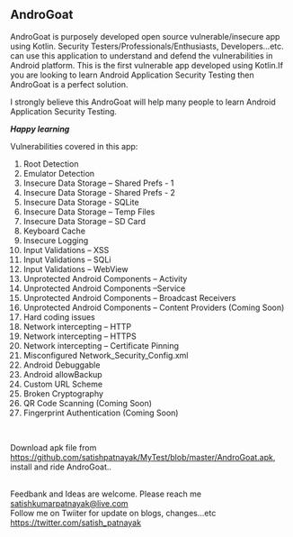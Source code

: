 <h2>AndroGoat</h2> AndroGoat is purposely developed open source vulnerable/insecure app using Kotlin. Security Testers/Professionals/Enthusiasts, Developers...etc. can use this application to understand and defend the vulnerabilities in Android platform. This is the first vulnerable app developed using Kotlin.If you are looking to learn Android Application Security Testing then AndroGoat is a perfect solution. 

I strongly believe this AndroGoat will help many people to learn Android Application Security Testing.

***Happy learning***

Vulnerabilities covered in this app:

1. Root Detection</br>
2. Emulator Detection</br>
3. Insecure Data Storage – Shared Prefs - 1</br>
4. Insecure Data Storage - Shared Prefs - 2</br>
5. Insecure Data Storage - SQLite</br>
6. Insecure Data Storage – Temp Files</br>
7. Insecure Data Storage – SD Card</br>
8. Keyboard Cache</br>
9. Insecure Logging</br>
10. Input Validations – XSS</br>
11. Input Validations – SQLi</br>
12. Input Validations – WebView</br>
13. Unprotected Android Components – Activity</br>
14. Unprotected Android Components –Service</br>
15. Unprotected Android Components – Broadcast Receivers</br>
16. Unprotected Android Components – Content Providers (Coming Soon)</br>
17. Hard coding issues</br>
18. Network intercepting – HTTP</br>
19. Network intercepting – HTTPS</br>
20. Network intercepting – Certificate Pinning</br>
21. Misconfigured Network_Security_Config.xml</br>
22. Android Debuggable</br>
23. Android allowBackup</br>
24. Custom URL Scheme</br>
25. Broken Cryptography </br>
26. QR Code Scanning (Coming Soon)</br>
27. Fingerprint Authentication (Coming Soon)</br>
</br>

Download apk file from https://github.com/satishpatnayak/MyTest/blob/master/AndroGoat.apk, install and ride AndroGoat..</br></br>

Feedbank and Ideas are welcome. Please reach me satishkumarpatnayak@live.com </br>
Follow me on Twiiter for update on blogs, changes...etc https://twitter.com/satish_patnayak
